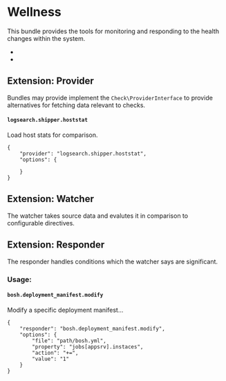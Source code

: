 # Wellness

This bundle provides the tools for monitoring and responding to the health changes within the system.

 *
 *


## Extension: Provider

Bundles may provide implement the `Check\ProviderInterface` to provide alternatives for fetching data relevant to checks.

#### `logsearch.shipper.hoststat`

Load host stats for comparison.

    {
        "provider": "logsearch.shipper.hoststat",
        "options": {
            
        }
    }

## Extension: Watcher

The watcher takes source data and evalutes it in comparison to configurable directives.


## Extension: Responder

The responder handles conditions which the watcher says are significant.

### Usage:


#### `bosh.deployment_manifest.modify`

Modify a specific deployment manifest...

    {
        "responder": "bosh.deployment_manifest.modify",
        "options": {
            "file": "path/bosh.yml",
            "property": "jobs[appsrv].instaces",
            "action": "+=",
            "value": "1"
        }
    }
